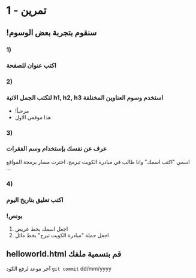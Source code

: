 
#  تمرين - 1
## !سنقوم بتجربة بعض الوسوم

### 1)
### اكتب عنوان للصفحة

### 2)
###  لتكتب الجمل الاتية h1, h2, h3 استخدم وسوم العناوين المخنلفة 
- !مرحباً
- هذا موقعي الاول

### 3)
### عرف عن نفسك بإستخدام وسم الفقرات 
اسمي "اكتب اسمك" وانا طالب في مبادرة الكويت تبرمج. اخترت مسار برمجة المواقع
...

### 4)
### اكتب تعليق بتاريخ اليوم 

### !بونص 
1. اجعل اسمك بخط عريض
2. اجعل جملة "مبادرة الكويت تبرج" بخط مائل

## helloworld.html قم بتسمية ملفك 

آخر موعد لرفع الكود  `git commit` 
dd/mm/yyyy
